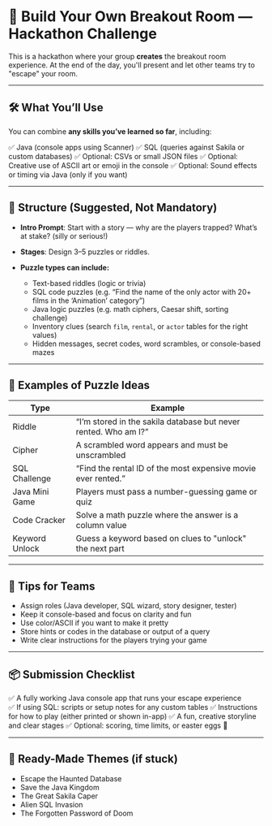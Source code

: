 
# 🧩 Build Your Own Breakout Room — Hackathon Challenge

This is a hackathon where your group **creates** the breakout room experience. At the end of the day, you'll present and let other teams try to "escape" your room.

---

## 🛠 What You’ll Use

You can combine **any skills you’ve learned so far**, including:

✅ Java (console apps using Scanner)
✅ SQL (queries against Sakila or custom databases)
✅ Optional: CSVs or small JSON files
✅ Optional: Creative use of ASCII art or emoji in the console
✅ Optional: Sound effects or timing via Java (only if you want)

---

## 🧱 Structure (Suggested, Not Mandatory)

* **Intro Prompt**: Start with a story — why are the players trapped? What’s at stake? (silly or serious!)
* **Stages**: Design 3–5 puzzles or riddles.
* **Puzzle types can include:**

  * Text-based riddles (logic or trivia)
  * SQL code puzzles (e.g. “Find the name of the only actor with 20+ films in the ‘Animation’ category”)
  * Java logic puzzles (e.g. math ciphers, Caesar shift, sorting challenge)
  * Inventory clues (search `film`, `rental`, or `actor` tables for the right values)
  * Hidden messages, secret codes, word scrambles, or console-based mazes

---

## 🧠 Examples of Puzzle Ideas

| Type           | Example                                                                           |
| -------------- | --------------------------------------------------------------------------------- |
| Riddle         | “I’m stored in the sakila database but never rented. Who am I?”  |
| Cipher         | A scrambled word appears and must be unscrambled                                  |
| SQL Challenge  | “Find the rental ID of the most expensive movie ever rented.”                     |
| Java Mini Game | Players must pass a number-guessing game or quiz                                  |
| Code Cracker   | Solve a math puzzle where the answer is a column value                            |
| Keyword Unlock | Guess a keyword based on clues to "unlock" the next part                          |

---

## 🧙 Tips for Teams

* Assign roles (Java developer, SQL wizard, story designer, tester)
* Keep it console-based and focus on clarity and fun
* Use color/ASCII if you want to make it pretty
* Store hints or codes in the database or output of a query
* Write clear instructions for the players trying your game

---

## 📦 Submission Checklist

✅ A fully working Java console app that runs your escape experience  
✅ If using SQL: scripts or setup notes for any custom tables
✅ Instructions for how to play (either printed or shown in-app)
✅ A fun, creative storyline and clear stages
✅ Optional: scoring, time limits, or easter eggs 🥚

---

## 💬 Ready-Made Themes (if stuck)

* Escape the Haunted Database
* Save the Java Kingdom
* The Great Sakila Caper
* Alien SQL Invasion
* The Forgotten Password of Doom

